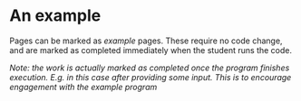 # An example

Pages can be marked as *example* pages. These require no code change, and are marked as completed immediately when the student runs the code.  

*Note: the work is actually marked as completed once the program finishes execution. E.g. in this case after providing some input. This is to encourage engagement with the example program*
